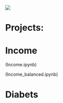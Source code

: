 ![](image/SloganWanderson.png)

# Projects:
  # Income
  (Income.ipynb)
  
  (Income_balanced.ipynb)  
  # Diabets
